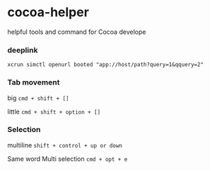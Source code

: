 # cocoa-helper
helpful tools and command for Cocoa develope

### deeplink

`xcrun simctl openurl booted "app://host/path?query=1&qquery=2"`

### Tab movement 
big
`cmd + shift + []`

little
`cmd + shift + option + []`

### Selection
multiline
`shift + control + up or down`

Same word Multi selection
`cmd + opt + e`






